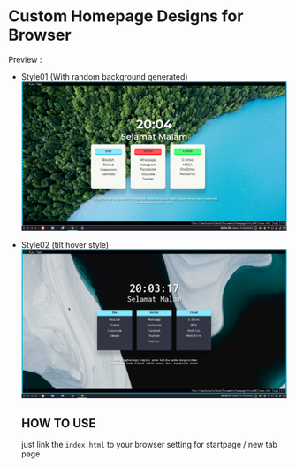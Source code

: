 # Custom Homepage Designs for Browser

Preview :

- Style01 (With random background generated)
  ![Style01 Preview](assets/homepage-style01-demo.gif)
- Style02 (tilt hover style)
  ![Style02 Preview](assets/homepage-style02-demo.gif)

  ## HOW TO USE
  just link the `index.html` to your browser setting for startpage / new tab page